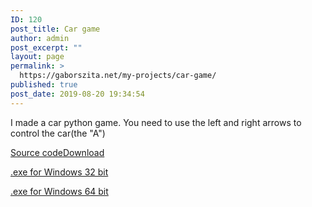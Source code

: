 ```yaml
---
ID: 120
post_title: Car game
author: admin
post_excerpt: ""
layout: page
permalink: >
  https://gaborszita.net/my-projects/car-game/
published: true
post_date: 2019-08-20 19:34:54
---
```

<!-- wp:paragraph -->
<p>I made a car python game. You need to use the left and right arrows to control the car(the "A")</p>
<!-- /wp:paragraph -->

<!-- wp:file {"id":121,"href":"https://gaborszita.net/wp-content/uploads/2019/08/auto.py"} -->
<div class="wp-block-file"><a href="https://gaborszita.net/wp-content/uploads/2019/08/auto.py">Source code</a><a href="https://gaborszita.net/wp-content/uploads/2019/08/auto.py" class="wp-block-file__button" download>Download</a></div>
<!-- /wp:file -->

<!-- wp:paragraph -->
<p><a href="http://gaborszita.net/nowp-content/staticcontent/311/auto32.exe">.exe for Windows 32 bit</a></p>
<!-- /wp:paragraph -->

<!-- wp:paragraph -->
<p><a href="http://gaborszita.net/nowp-content/staticcontent/311/auto64.exe">.exe for Windows 64 bit</a></p>
<!-- /wp:paragraph -->